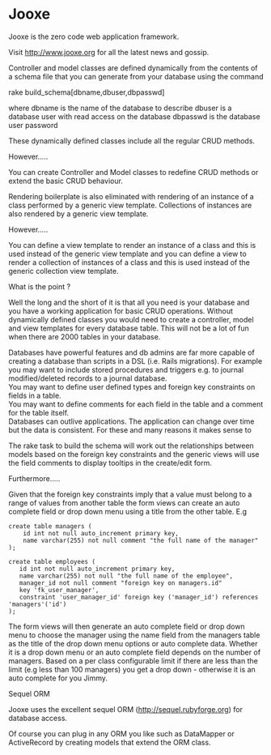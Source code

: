 Jooxe
=====

Jooxe is the zero code web application framework.

Visit http://www.jooxe.org for all the latest news and gossip.

Controller and model classes are defined dynamically from the contents of a 
schema file that you can generate from your database using the command 

rake build_schema[dbname,dbuser,dbpasswd]

where dbname is the name of the database to describe
dbuser is a database user with read access on the database
dbpasswd is the database user password

These dynamically defined classes include all the regular CRUD methods.

However.....

You can create Controller and Model classes to redefine CRUD methods or extend
the basic CRUD behaviour.

Rendering boilerplate is also eliminated with rendering of an instance of a class 
performed by a generic view template.  Collections of instances are also rendered by a generic
view template.

However.....

You can define a view template to render an instance of a class and this is used instead of 
the generic view template and you can define a view to render a collection of instances
of a class and this is used instead of the generic collection view template.

What is the point ?

Well the long and the short of it is that all you need is your database and you have a working 
application for basic CRUD operations.  Without dynamically defined classes you would need
to create a controller, model and view templates for every database table.  This will not
be a lot of fun when there are 2000 tables in your database.

Databases have powerful features and db admins are far more capable of creating a
database than scripts in a DSL (i.e. Rails migrations).  For example you may want to 
include stored procedures and triggers e.g. to journal modified/deleted records to a journal database.  
You may want to define user defined types and foreign key constraints on fields in a table.  
You may want to define comments for each field in the table and a comment for the table itself.  
Databases can outlive applications.  The application can change over time but the data is
consistent.  For these and many reasons it makes sense to 


The rake task to build the schema will work out the relationships between models based on the
foreign key constraints and the generic views will use the field comments to display tooltips in the 
create/edit form.

Furthermore.....

Given that the foreign key constraints imply that a value must belong to a range of values from another table
the form views can create an auto complete field or drop down menu using a title from the other table.  E.g

    create table managers (
        id int not null auto_increment primary key,
        name varchar(255) not null comment "the full name of the manager"
    );

    create table employees (
       id int not null auto_increment primary key,
       name varchar(255) not null "the full name of the employee",
       manager_id not null comment "foreign key on managers.id"
       key 'fk_user_manager',
       constraint 'user_manager_id' foreign key ('manager_id') references 'managers'('id')
    );


The form views will then generate an auto complete field or drop down menu to choose the
manager using the name field from the managers table as the title of the drop down menu options
or auto complete data.  Whether it is a drop down menu or an auto complete field depends
on the number of managers.  Based on a per class configurable limit if there are less than 
the limit (e.g less than 100 managers) you get a drop down - otherwise it is an auto complete
for you Jimmy.

Sequel ORM

Jooxe uses the excellent sequel ORM (http://sequel.rubyforge.org) for database access.

Of course you can plug in any ORM you like such as DataMapper or ActiveRecord by creating models 
that extend the ORM class.
